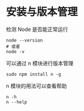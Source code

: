 # 安装与版本管理

检测 Node 是否能正常运行

    node --version
    # 或者
    node -v
    
可以通过 n 模块进行版本管理

    sudo npm install n -g

n 模块的用法可以查看帮助

    n -h
    n --help
